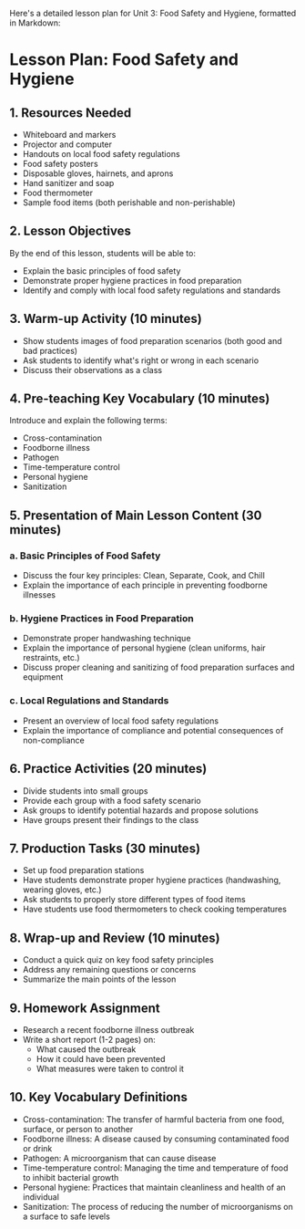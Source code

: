 Here's a detailed lesson plan for Unit 3: Food Safety and Hygiene, formatted in Markdown:

# Lesson Plan: Food Safety and Hygiene

## 1. Resources Needed

- Whiteboard and markers
- Projector and computer
- Handouts on local food safety regulations
- Food safety posters
- Disposable gloves, hairnets, and aprons
- Hand sanitizer and soap
- Food thermometer
- Sample food items (both perishable and non-perishable)

## 2. Lesson Objectives

By the end of this lesson, students will be able to:
- Explain the basic principles of food safety
- Demonstrate proper hygiene practices in food preparation
- Identify and comply with local food safety regulations and standards

## 3. Warm-up Activity (10 minutes)

- Show students images of food preparation scenarios (both good and bad practices)
- Ask students to identify what's right or wrong in each scenario
- Discuss their observations as a class

## 4. Pre-teaching Key Vocabulary (10 minutes)

Introduce and explain the following terms:
- Cross-contamination
- Foodborne illness
- Pathogen
- Time-temperature control
- Personal hygiene
- Sanitization

## 5. Presentation of Main Lesson Content (30 minutes)

### a. Basic Principles of Food Safety
- Discuss the four key principles: Clean, Separate, Cook, and Chill
- Explain the importance of each principle in preventing foodborne illnesses

### b. Hygiene Practices in Food Preparation
- Demonstrate proper handwashing technique
- Explain the importance of personal hygiene (clean uniforms, hair restraints, etc.)
- Discuss proper cleaning and sanitizing of food preparation surfaces and equipment

### c. Local Regulations and Standards
- Present an overview of local food safety regulations
- Explain the importance of compliance and potential consequences of non-compliance

## 6. Practice Activities (20 minutes)

- Divide students into small groups
- Provide each group with a food safety scenario
- Ask groups to identify potential hazards and propose solutions
- Have groups present their findings to the class

## 7. Production Tasks (30 minutes)

- Set up food preparation stations
- Have students demonstrate proper hygiene practices (handwashing, wearing gloves, etc.)
- Ask students to properly store different types of food items
- Have students use food thermometers to check cooking temperatures

## 8. Wrap-up and Review (10 minutes)

- Conduct a quick quiz on key food safety principles
- Address any remaining questions or concerns
- Summarize the main points of the lesson

## 9. Homework Assignment

- Research a recent foodborne illness outbreak
- Write a short report (1-2 pages) on:
  - What caused the outbreak
  - How it could have been prevented
  - What measures were taken to control it

## 10. Key Vocabulary Definitions

- Cross-contamination: The transfer of harmful bacteria from one food, surface, or person to another
- Foodborne illness: A disease caused by consuming contaminated food or drink
- Pathogen: A microorganism that can cause disease
- Time-temperature control: Managing the time and temperature of food to inhibit bacterial growth
- Personal hygiene: Practices that maintain cleanliness and health of an individual
- Sanitization: The process of reducing the number of microorganisms on a surface to safe levels